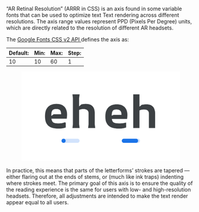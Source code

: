 
“AR Retinal Resolution” (ARRR in CSS) is an axis found in some variable fonts that can be used to optimize text Text rendering across different resolutions. The axis range values represent PPD (Pixels Per Degree) units, which are directly related to the resolution of different AR headsets.

The [Google Fonts CSS v2 API ](https://developers.google.com/fonts/docs/css2) defines the axis as:

| Default: | Min: | Max: | Step: |
| --- | --- | --- | --- |
| 10 | 10 | 60 | 1 |

<figure>

![ALT_TBC](images/thumbnail.svg)

</figure>

In practice, this means that parts of the letterforms’ strokes are tapered — either flaring out at the ends of stems, or (much like ink traps) indenting where strokes meet. The primary goal of this axis is to ensure the quality of the reading experience is the same for users with low- and high-resolution headsets. Therefore, all adjustments are intended to make the text render appear equal to all users.